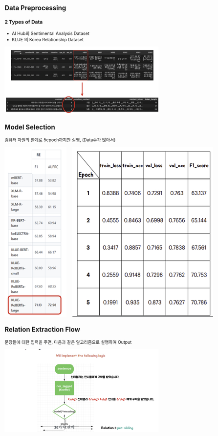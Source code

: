 ## Data Preprocessing 
### 2 Types of Data 
- AI Hub의 Sentimental Analysis Dataset
- KLUE 의 Korea Relationship Dataset
  
<p>
  <img src='1.png', align='center'>
</p>



## Model Selection
컴퓨터 자원의 한계로 5epoch까지만 실행, (Data수가 많아서)
<div style="display: flex;">
    <img src="2.png" style="float: left; margin-right: 10px;">
    <img src="3.png" style="float: right; margin-left: 10px;">
</div>
  

## Relation Extraction Flow
문장들에 대한 입력을 주면, 다음과 같은 알고리즘으로 실행하여 Output
<p>
  <img src = '4.png', aling='center'>
</p>

